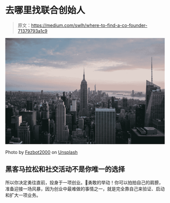 # 去哪里找联合创始人

> 原文：<https://medium.com/swlh/where-to-find-a-co-founder-71379793a1c9>

![](img/7484dede14eacbd9684c2a0f10232c4a.png)

Photo by [Fezbot2000](https://unsplash.com/@fezbot2000?utm_source=medium&utm_medium=referral) on [Unsplash](https://unsplash.com?utm_source=medium&utm_medium=referral)

## 黑客马拉松和社交活动不是你唯一的选择

所以你决定勇往直前，投身于一项创业。👏勇敢的举动！你可以拍拍自己的肩膀，准备迎接一场风暴，因为创业中最难做的事情之一，就是完全靠自己来验证、启动和扩大一项业务。